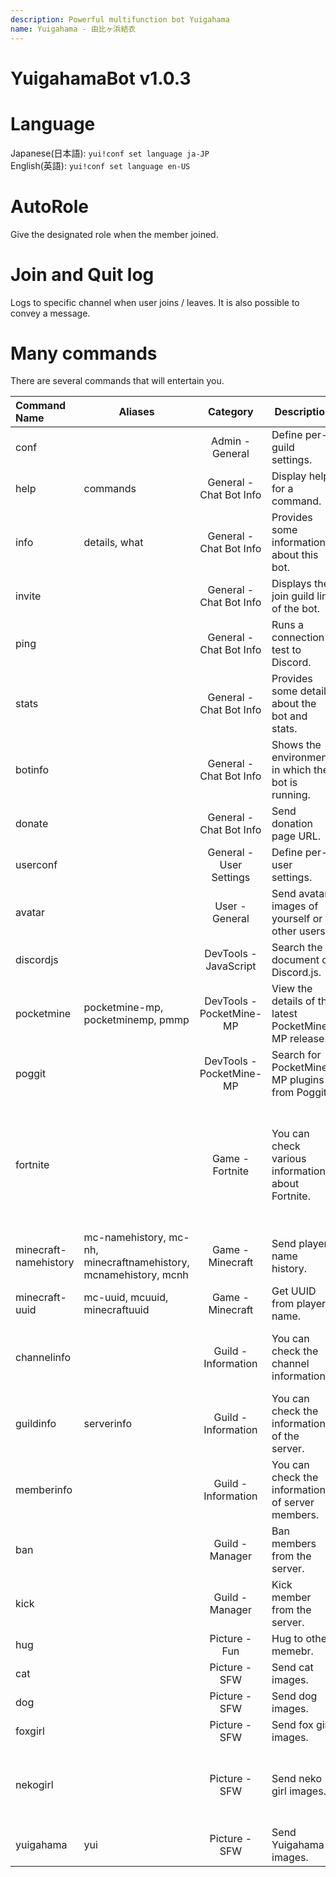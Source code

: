```yaml
---
description: Powerful multifunction bot Yuigahama
name: Yuigahama - 由比ヶ浜結衣
---
```


# YuigahamaBot v1.0.3

# Language  
Japanese(日本語): `yui!conf set language ja-JP`  
English(英語): `yui!conf set language en-US`


# AutoRole
Give the designated role when the member joined.

# Join and Quit log
Logs to specific channel when user joins / leaves. It is also possible to convey a message.

# Many commands
There are several commands that will entertain you.

| Command Name          | Aliases                                                      |         Category         | Description                                           | Extended Help                                                | Usage                                                        |
| :-------------------- | ------------------------------------------------------------ | :----------------------: | ----------------------------------------------------- | ------------------------------------------------------------ | ------------------------------------------------------------ |
| conf                  |                                                              |     Admin - General      | Define per-guild settings.                            |                                                              | `yui!conf <set|show|remove|reset> (key:key) (value:value) [...]` |
| help                  | commands                                                     | General - Chat Bot Info  | Display help for a command.                           |                                                              | `yui!《help|commands》 (Command:command)`                    |
| info                  | details, what                                                | General - Chat Bot Info  | Provides some information about this bot.             |                                                              | `yui!《info|details|what》`                                  |
| invite                |                                                              | General - Chat Bot Info  | Displays the join guild link of the bot.              |                                                              | `yui!invite`                                                 |
| ping                  |                                                              | General - Chat Bot Info  | Runs a connection test to Discord.                    |                                                              | `yui!ping`                                                   |
| stats                 |                                                              | General - Chat Bot Info  | Provides some details about the bot and stats.        |                                                              | `yui!stats`                                                  |
| botinfo               |                                                              | General - Chat Bot Info  | Shows the environment in which the bot is running.    |                                                              | `yui!botinfo`                                                |
| donate                |                                                              | General - Chat Bot Info  | Send donation page URL.                               |                                                              | `yui!donate`                                                 |
| userconf              |                                                              | General - User Settings  | Define per-user settings.                             |                                                              | `yui!userconf <set|show|remove|reset> (key:key) (value:value) [...]` |
| avatar                |                                                              |      User - General      | Send avatar images of yourself or other users.        |                                                              | `yui!avatar [user:user]`                                     |
| discordjs             |                                                              |  DevTools - JavaScript   | Search the document of Discord.js.                    |                                                              | `yui!《discordjs|djs|djsdocs》 <commando|rpc|main:default> <query:string> [branch:string]` |
| pocketmine            | pocketmine-mp, pocketminemp, pmmp                            | DevTools - PocketMine-MP | View the details of the latest PocketMine-MP release. |                                                              | `yui!《pocketmine|pmmp|pocketmine-mp|pocketminemp》`         |
| poggit                |                                                              | DevTools - PocketMine-MP | Search for PocketMine-MP plugins from Poggit.         |                                                              | `yui!poggit <query:...string>`                               |
| fortnite              |                                                              |     Game - Fortnite      | You can check various information about Fortnite.     | Older versions of plug-ins may appear in the search results. be careful. | `yui!fortnite <news|challenges>`                             |
| minecraft-namehistory | mc-namehistory, mc-nh, minecraftnamehistory, mcnamehistory, mcnh |     Game - Minecraft     | Send player name history.                             |                                                              | `yui!《minecraft-namehistory|mc-namehistory|mc-nh|minecraftnamehistory|mcnamehistory|mcnh》 <name:string>` |
| minecraft-uuid        | mc-uuid, mcuuid, minecraftuuid                               |     Game - Minecraft     | Get UUID from player name.                            |                                                              | `yui!《minecraft-uuid|mc-uuid|minecraftuuid|mcuuid》 <name:string>` |
| channelinfo           |                                                              |   Guild - Information    | You can check the channel information.                | Only text and voice channels can be checked.                 | `yui!channelinfo <channel:channel>`                          |
| guildinfo             | serverinfo                                                   |   Guild - Information    | You can check the information of the server.          |                                                              | `yui!《guildinfo|serverinfo》`                               |
| memberinfo            |                                                              |   Guild - Information    | You can check the information of server members.      |                                                              | `yui!memberinfo <member:member>`                             |
| ban                   |                                                              |     Guild - Manager      | Ban members from the server.                          |                                                              | `yui!ban <user:user> [days:int{1,7}] [reason:...string]`     |
| kick                  |                                                              |     Guild - Manager      | Kick member from the server.                          |                                                              | `yui!kick <member:member> [reason:...string]`                |
| hug                   |                                                              |      Picture - Fun       | Hug to other memebr.                                  |                                                              | `yui!hug <member:member>`                                    |
| cat                   |                                                              |      Picture - SFW       | Send cat images.                                      |                                                              | `yui!cat`                                                    |
| dog                   |                                                              |      Picture - SFW       | Send dog images.                                      |                                                              | `yui!dog`                                                    |
| foxgirl               |                                                              |      Picture - SFW       | Send fox girl images.                                 |                                                              | `yui!foxgirl`                                                |
| nekogirl              |                                                              |      Picture - SFW       | Send neko girl images.                                | If you add --gif, a GIF image will be sent.                  | `yui!nekogirl`                                               |
| yuigahama             | yui                                                          |      Picture - SFW       | Send Yuigahama images.                                |                                                              | `yui!《yuigahama|yui》`                                      |
